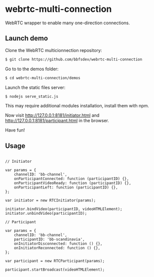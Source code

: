 webrtc-multi-connection
=======================

WebRTC wrapper to enable many one-direction connections.

Launch demo
-------------

Clone the WebRTC multicionnection repository:
```bash
$ git clone https://github.com/bbfsdev/webrtc-multi-connection
```
Go to to the demos folder:
```bash
$ cd webrtc-multi-connection/demos
```
Launch the static files server:
```bash
$ nodejs serve_static.js
```
This may require additional modules installation, install them with npm.

Now visit http://127.0.0.1:8181/initiator.html and http://127.0.0.1:8181/participant.html in the browser.

Have fun!

Usage
------

```javacript

// Initiator

var params = {
    channelID: 'bb-channel',
    onParticipantConnected: function (participantID) {},
    onParticipantVideoReady: function (participantID) {},
    onParticipantLeft: function (participantID) {},
};

var initiator = new RTCInitiator(params);

initiator.bindVideo(participantID, videoHTMLElement);
initiator.unbindVideo(participantID);
```

```javacript
// Participant

var params = {
    channelID: 'bb-channel',
    participantID: 'bb-scandinavia',
    onInitiatorDisconnected: function () {},
    onInitiatorReconnected: function () {},
};

var participant = new RTCParticipant(params);

participant.startBroadcast(videoHTMLElement);
```


